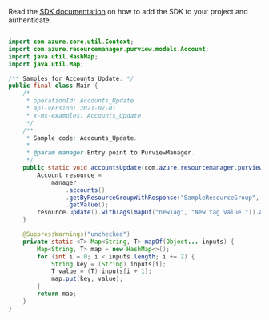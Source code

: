Read the [SDK documentation](https://github.com/Azure/azure-sdk-for-java/blob/azure-resourcemanager-purview_1.0.0-beta.1/sdk/purview/azure-resourcemanager-purview/README.md) on how to add the SDK to your project and authenticate.

```java

import com.azure.core.util.Context;
import com.azure.resourcemanager.purview.models.Account;
import java.util.HashMap;
import java.util.Map;

/** Samples for Accounts Update. */
public final class Main {
    /*
     * operationId: Accounts_Update
     * api-version: 2021-07-01
     * x-ms-examples: Accounts_Update
     */
    /**
     * Sample code: Accounts_Update.
     *
     * @param manager Entry point to PurviewManager.
     */
    public static void accountsUpdate(com.azure.resourcemanager.purview.PurviewManager manager) {
        Account resource =
            manager
                .accounts()
                .getByResourceGroupWithResponse("SampleResourceGroup", "account1", Context.NONE)
                .getValue();
        resource.update().withTags(mapOf("newTag", "New tag value.")).apply();
    }

    @SuppressWarnings("unchecked")
    private static <T> Map<String, T> mapOf(Object... inputs) {
        Map<String, T> map = new HashMap<>();
        for (int i = 0; i < inputs.length; i += 2) {
            String key = (String) inputs[i];
            T value = (T) inputs[i + 1];
            map.put(key, value);
        }
        return map;
    }
}
```
